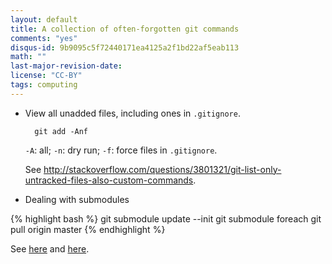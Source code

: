```yaml
---
layout: default
title: A collection of often-forgotten git commands
comments: "yes"
disqus-id: 9b9095c5f72440171ea4125a2f1bd22af5eab113
math: ""
last-major-revision-date:
license: "CC-BY"
tags: computing
---
```



- View all unadded files, including ones in <code>.gitignore</code>.

        git add -Anf

   <code>-A</code>: all; <code>-n</code>: dry run; <code>-f</code>: force files in <code>.gitignore</code>.

   See <http://stackoverflow.com/questions/3801321/git-list-only-untracked-files-also-custom-commands>.

- Dealing with submodules

{% highlight bash %}
git submodule update --init 
git submodule foreach git pull origin master
{% endhighlight %}

 See [here](http://stackoverflow.com/questions/5828324/update-git-submodule) and [here](http://blog.jacius.info/git-submodule-cheat-sheet/).
